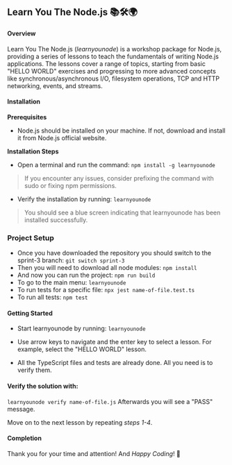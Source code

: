 ## Learn You The Node.js 📚🛠️🌍

#### Overview
Learn You The Node.js (_learnyounode_) is a workshop package for Node.js, providing a series of lessons to teach the fundamentals of writing Node.js applications. The lessons cover a range of topics, starting from basic "HELLO WORLD" exercises and progressing to more advanced concepts like synchronous/asynchronous I/O, filesystem operations, TCP and HTTP networking, events, and streams.

#### Installation
**Prerequisites**

- Node.js should be installed on your machine. If not, download and install it from Node.js official website.

**Installation Steps**

- Open a terminal and run the command:
  `npm install -g learnyounode`

> If you encounter any issues, consider prefixing the command with sudo or fixing npm permissions.

- Verify the installation by running:
  `learnyounode`
> You should see a blue screen indicating that learnyounode has been installed successfully.

### Project Setup

- Once you have downloaded the repository you should switch to the sprint-3 branch:
  `git switch sprint-3`
- Then you will need to download all node modules:
  `npm install`
- And now you can run the project:
  `npm run build`
- To go to the main menu:
  `learnyounode`
- To run tests for a specific file:
  `npx jest name-of-file.test.ts`
- To run all tests:
  `npm test`

#### Getting Started

- Start learnyounode by running:
  `learnyounode`
- Use arrow keys to navigate and the enter key to select a lesson. For example, select the "HELLO WORLD" lesson.

- All the TypeScript files and tests are already done. All you need is to verify them.

#### Verify the solution with:

`learnyounode verify name-of-file.js`
Afterwards you will see a "PASS" message.

Move on to the next lesson by repeating _steps 1-4_.

#### Completion
Thank you for your time and attention!
And _Happy Coding_! 🚀
